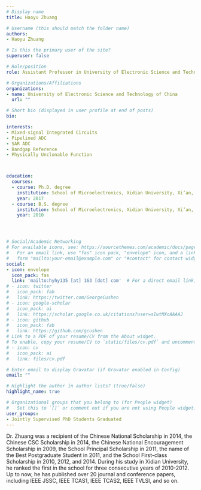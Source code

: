 ```yaml
---
# Display name
title: Haoyu Zhuang

# Username (this should match the folder name)
authors:
- Haoyu Zhuang

# Is this the primary user of the site?
superuser: false

# Role/position
role: Assistant Professor in University of Electronic Science and Technology of China

# Organizations/Affiliations
organizations:
- name: University of Electronic Science and Technology of China
  url: ""

# Short bio (displayed in user profile at end of posts)
bio: 

interests:
- Mixed-signal Integrated Circuits
- Pipelined ADC
- SAR ADC
- Bandgap Reference
- Physically Unclonable Function



education:
  courses:
  - course: Ph.D. degree
    institution: School of Microelectronics, Xidian University, Xi’an, China
    year: 2017
  - course: B.S. degree
    institution: School of Microelectronics, Xidian University, Xi’an, China
    year: 2010




# Social/Academic Networking
# For available icons, see: https://sourcethemes.com/academic/docs/page-builder/#icons
#   For an email link, use "fas" icon pack, "envelope" icon, and a link in the
#   form "mailto:your-email@example.com" or "#contact" for contact widget.
social:
- icon: envelope
  icon_pack: fas
  link: 'mailto:hyhy135 [at] 163 [dot] com'  # For a direct email link, use "mailto:test@example.org".
# - icon: twitter
#   icon_pack: fab
#   link: https://twitter.com/GeorgeCushen
# - icon: google-scholar
#   icon_pack: ai
#   link: https://scholar.google.co.uk/citations?user=sIwtMXoAAAAJ
# - icon: github
#   icon_pack: fab
#   link: https://github.com/gcushen
# Link to a PDF of your resume/CV from the About widget.
# To enable, copy your resume/CV to `static/files/cv.pdf` and uncomment the lines below.
# - icon: cv
#   icon_pack: ai
#   link: files/cv.pdf

# Enter email to display Gravatar (if Gravatar enabled in Config)
email: ""

# Highlight the author in author lists? (true/false)
highlight_name: true

# Organizational groups that you belong to (for People widget)
#   Set this to `[]` or comment out if you are not using People widget.
user_groups:
- Jointly Supervised PhD Students Graduated
---
```


Dr. Zhuang was a recipient of the Chinese National Scholarship in 2014, the Chinese CSC Scholarship in 2014, the Chinese National Encouragement Scholarship in 2009, the School Principal Scholarship in 2011, the name of the Best Postgraduate Student in 2011, and the School First-class Scholarship in 2010, 2012, and 2014. During his study in Xidian University, he ranked the first in the school for three consecutive years of 2010-2012. Up to now, he has published over 20 journal and conference papers, including IEEE JSSC, IEEE TCAS1, IEEE TCAS2, IEEE TVLSI, and so on.